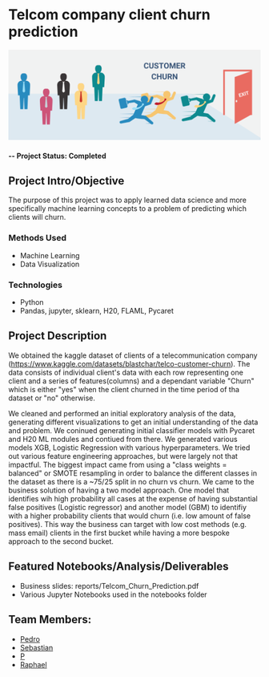 # Telcom company client churn prediction

![alternative text](reports/img/churn.png)


#### -- Project Status: Completed

## Project Intro/Objective
The purpose of this project was to apply learned data science and more specifically machine learning concepts to a problem of predicting which clients will churn.


### Methods Used

* Machine Learning
* Data Visualization

### Technologies
* Python
* Pandas, jupyter, sklearn, H20, FLAML,  Pycaret


## Project Description
We obtained the kaggle dataset of clients of a telecommunication company (https://www.kaggle.com/datasets/blastchar/telco-customer-churn). The data consists of individual client's data with each row representing one client and a series of features(columns) and a dependant variable "Churn" which is either "yes" when the client churned in the time period of tha dataset or "no" otherwise.

We cleaned and performed an initial exploratory analysis of the data, generating different visualizations to get an initial understanding of the data and problem. We coninued generating initial classifier models with Pycaret and H20 ML modules and contiued from there. We generated various models XGB, Logistic Regression with various hyperparameters. We tried out various feature engineering approaches, but were largely not that impactful. The biggest impact came from using a "class weights = balanced" or SMOTE resampling in order to balance the different classes in the dataset as there is a  ~75/25 split in no churn vs churn. We came to the business solution of having a two model approach. One model that identifies wih high probability all cases at the expense of having substantial false positives (Logistic regressor) and another model (GBM) to identifiy with a higher probability clients that would churn (i.e. low amount of false positives). This way the business can target with low cost methods (e.g. mass email) clients in the first bucket while having a more bespoke approach to the second bucket. 



## Featured Notebooks/Analysis/Deliverables
* Business slides: reports/Telcom_Churn_Prediction.pdf
* Various Jupyter Notebooks used in the notebooks folder


## Team Members: 
 - [Pedro](https://github.com/PedroIglesias2)
 - [Sebastian](https://github.com/Sdrozo)
 - [P](https://github.com/w011e)
 - [Raphael](https://github.com/RP077)
